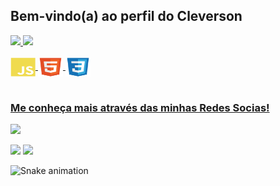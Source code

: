 ## Bem-vindo(a) ao perfil do Cleverson
<div>
   <a href="https://github.com/cleversonmarttins">
   <img height="180em" src="https://github-readme-stats.vercel.app/api?username=cleversonmarttins&show_icons=true&theme=dark&include_all_commits=true&count_private=true%22/%3E">
   <img height="180em" src="https://github-readme-stats.vercel.app/api/top-langs/?username=cleversonmarttins&layout=compact&langs_count=6&theme=tokyonight%22/%3E">

</div>
<div style="display: inline_block"><br>
  <img align="center" alt="Js" height="30" width="40" src="https://raw.githubusercontent.com/devicons/devicon/master/icons/javascript/javascript-plain.svg">
  <img align="center" alt="HTML" height="30" width="40" src="https://raw.githubusercontent.com/devicons/devicon/master/icons/html5/html5-original.svg">
  <img align="center" alt="CSS" height="30" width="40" src="https://raw.githubusercontent.com/devicons/devicon/master/icons/css3/css3-original.svg">
</div>
 
 <br>
 
  ### Me conheça mais através das minhas Redes Socias!
 
<div> 
    <a href="https://instagram.com/cleversonmartins" target="_blank"><img src="https://img.shields.io/badge/-Instagram-%23E4405F?style=for-the-badge&logo=instagram&logoColor=white" target="_blank"></a>
 
  <a href = "mailto:cleversonmarttins@gmail.com"><img src="https://img.shields.io/badge/-Gmail-%23333?style=for-the-badge&logo=gmail&logoColor=white" target="_blank"></a>
  <a href="https://www.linkedin.com/in/cleversonmarttins" target="_blank"><img src="https://img.shields.io/badge/-LinkedIn-%230077B5?style=for-the-badge&logo=linkedin&logoColor=white" target="_blank"></a> 
 
  ![Snake animation](https://github.com/cleversonmarttins/cleversonmarttins/blob/output/github-contribution-grid-snake.svg)

</div>
